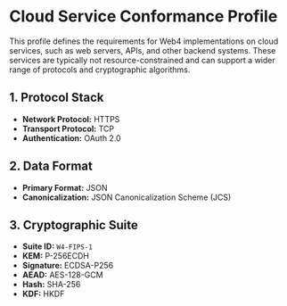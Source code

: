 # Cloud Service Conformance Profile

This profile defines the requirements for Web4 implementations on cloud services, such as web servers, APIs, and other backend systems. These services are typically not resource-constrained and can support a wider range of protocols and cryptographic algorithms.

## 1. Protocol Stack

-   **Network Protocol:** HTTPS
-   **Transport Protocol:** TCP
-   **Authentication:** OAuth 2.0

## 2. Data Format

-   **Primary Format:** JSON
-   **Canonicalization:** JSON Canonicalization Scheme (JCS)

## 3. Cryptographic Suite

-   **Suite ID:** `W4-FIPS-1`
-   **KEM:** P-256ECDH
-   **Signature:** ECDSA-P256
-   **AEAD:** AES-128-GCM
-   **Hash:** SHA-256
-   **KDF:** HKDF



